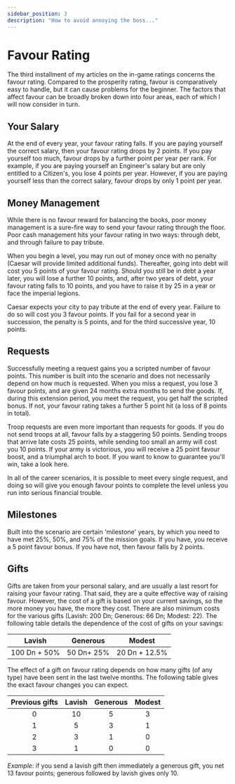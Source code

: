 ```yaml
---
sidebar_position: 3
description: "How to avoid annoying the boss..."
---
```

# Favour Rating

The third installment of my articles on the in-game ratings concerns the favour rating. Compared to the prosperity rating, favour is comparatively easy to handle, but it can cause problems for the beginner. The factors that affect favour can be broadly broken down into four areas, each of which I will now consider in turn.

## Your Salary

At the end of every year, your favour rating falls. If you are paying yourself the correct salary, then your favour rating drops by 2 points. If you pay yourself too much, favour drops by a further point per year per rank. For example, if you are paying yourself an Engineer's salary but are only entitled to a Citizen's, you lose 4 points per year. However, if you are paying yourself less than the correct salary, favour drops by only 1 point per year.

## Money Management

While there is no favour reward for balancing the books, poor money management is a sure-fire way to send your favour rating through the floor. Poor cash management hits your favour rating in two ways: through debt, and through failure to pay tribute.

When you begin a level, you may run out of money once with no penalty (Caesar will provide limited additional funds). Thereafter, going into debt will cost you 5 points of your favour rating. Should you still be in debt a year later, you will lose a further 10 points, and, after two years of debt, your favour rating falls to 10 points, and you have to raise it by 25 in a year or face the imperial legions.

Caesar expects your city to pay tribute at the end of every year. Failure to do so will cost you 3 favour points. If you fail for a second year in succession, the penalty is 5 points, and for the third successive year, 10 points.

## Requests

Successfully meeting a request gains you a scripted number of favour points. This number is built into the scenario and does not necessarily depend on how much is requested. When you miss a request, you lose 3 favour points, and are given 24 months extra months to send the goods. If, during this extension period, you meet the request, you get half the scripted bonus. If not, your favour rating takes a further 5 point hit (a loss of 8 points in total).

Troop requests are even more important than requests for goods. If you do not send troops at all, favour falls by a staggering 50 points. Sending troops that arrive late costs 25 points, while sending too small an army will cost you 10 points. If your army is victorious, you will receive a 25 point favour boost, and a triumphal arch to boot. If you want to know to guarantee you'll win, take a look here.

In all of the career scenarios, it is possible to meet every single request, and doing so will give you enough favour points to complete the level unless you run into serious financial trouble.

## Milestones

Built into the scenario are certain 'milestone' years, by which you need to have met 25%, 50%, and 75% of the mission goals. If you have, you receive a 5 point favour bonus. If you have not, then favour falls by 2 points.

## Gifts

Gifts are taken from your personal salary, and are usually a last resort for raising your favour rating. That said, they are a quite effective way of raising favour. However, the cost of a gift is based on your current savings, so the more money you have, the more they cost. There are also minimum costs for the various gifts (Lavish: 200 Dn; Generous: 66 Dn; Modest: 22). The following table details the dependence of the cost of gifts on your savings:

|    Lavish    |  Generous  |    Modest     |
| :----------: | :--------: | :-----------: |
| 100 Dn + 50% | 50 Dn+ 25% | 20 Dn + 12.5% |

The effect of a gift on favour rating depends on how many gifts (of any type) have been sent in the last twelve months. The following table gives the exact favour changes you can expect.

| Previous gifts | Lavish | Generous | Modest |
| :------------: | :----: | :------: | :----: |
|       0        |   10   |    5     |   3    |
|       1        |   5    |    3     |   1    |
|       2        |   3    |    1     |   0    |
|       3        |   1    |    0     |   0    |

*Example*: if you send a lavish gift then immediately a generous gift, you net 13 favour points; generous followed by lavish gives only 10.

